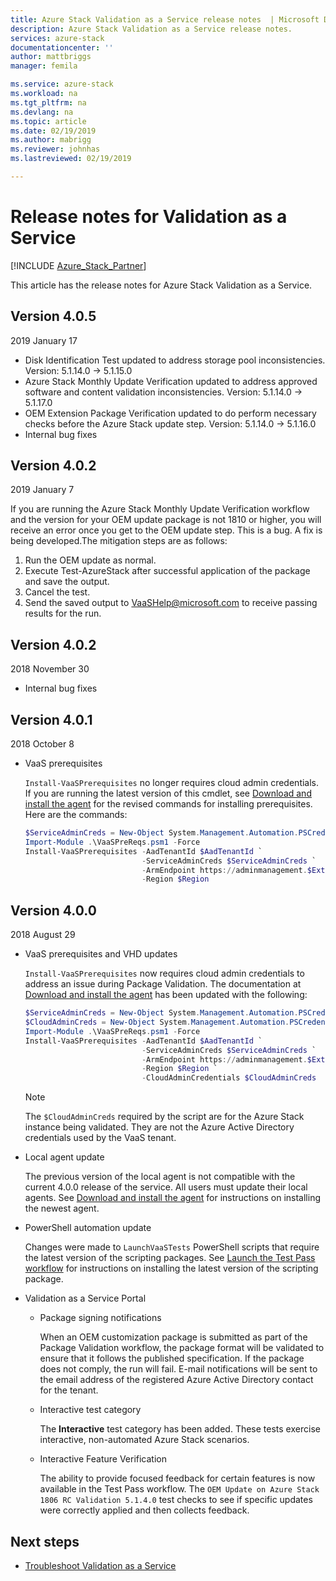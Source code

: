 ```yaml
---
title: Azure Stack Validation as a Service release notes  | Microsoft Docs
description: Azure Stack Validation as a Service release notes.
services: azure-stack
documentationcenter: ''
author: mattbriggs
manager: femila

ms.service: azure-stack
ms.workload: na
ms.tgt_pltfrm: na
ms.devlang: na
ms.topic: article
ms.date: 02/19/2019
ms.author: mabrigg
ms.reviewer: johnhas
ms.lastreviewed: 02/19/2019

---
```


# Release notes for Validation as a Service

[!INCLUDE [Azure_Stack_Partner](./includes/azure-stack-partner-appliesto.md)]

This article has the release notes for Azure Stack Validation as a Service.

## Version 4.0.5

2019 January 17

- Disk Identification Test updated to address storage pool inconsistencies. Version: 5.1.14.0 -> 5.1.15.0
- Azure Stack Monthly Update Verification updated to address approved software and content validation inconsistencies. Version: 5.1.14.0 -> 5.1.17.0
- OEM Extension Package Verification updated to do perform necessary checks before the Azure Stack update step. Version: 5.1.14.0 -> 5.1.16.0
- Internal bug fixes

## Version 4.0.2

2019 January 7

If you are running the Azure Stack Monthly Update Verification workflow and the version for your OEM update package is not 1810 or higher, you will receive an error once you get to the OEM update step. This is a bug. A fix is being developed.The mitigation steps are as follows:

1.	Run the OEM update as normal.
2.	Execute Test-AzureStack after successful application of the package and save the output.
3.	Cancel the test.
4.  Send the saved output to VaaSHelp@microsoft.com to receive passing results for the run.

## Version 4.0.2

2018 November 30

- Internal bug fixes

## Version 4.0.1

2018 October 8

- VaaS prerequisites

    `Install-VaaSPrerequisites` no longer requires cloud admin credentials. If you are running the latest version of this cmdlet, see [Download and install the agent](azure-stack-vaas-local-agent.md#download-and-install-the-agent) for the revised commands for installing prerequisites. Here are the commands:

    ```PowerShell
    $ServiceAdminCreds = New-Object System.Management.Automation.PSCredential "<aadServiceAdminUser>", (ConvertTo-SecureString "<aadServiceAdminPassword>" -AsPlainText -Force)
    Import-Module .\VaaSPreReqs.psm1 -Force
    Install-VaaSPrerequisites -AadTenantId $AadTenantId `
                              -ServiceAdminCreds $ServiceAdminCreds `
                              -ArmEndpoint https://adminmanagement.$ExternalFqdn `
                              -Region $Region
    ```

## Version 4.0.0

2018 August 29

- VaaS prerequisites and VHD updates

    `Install-VaaSPrerequisites` now requires cloud admin credentials to address an issue during Package Validation. The documentation at [Download and install the agent](azure-stack-vaas-local-agent.md#download-and-install-the-agent) has been updated with the following:

    ```PowerShell
    $ServiceAdminCreds = New-Object System.Management.Automation.PSCredential "<aadServiceAdminUser>", (ConvertTo-SecureString "<aadServiceAdminPassword>" -AsPlainText -Force)
    $CloudAdminCreds = New-Object System.Management.Automation.PSCredential "<cloudAdminDomain\username>", (ConvertTo-SecureString "<cloudAdminPassword>" -AsPlainText -Force)
    Import-Module .\VaaSPreReqs.psm1 -Force
    Install-VaaSPrerequisites -AadTenantId $AadTenantId `
                              -ServiceAdminCreds $ServiceAdminCreds `
                              -ArmEndpoint https://adminmanagement.$ExternalFqdn `
                              -Region $Region `
                              -CloudAdminCredentials $CloudAdminCreds
    ```
    > [!NOTE]
    > The `$CloudAdminCreds` required by the script are for the Azure Stack instance being validated. They are not the Azure Active Directory credentials used by the VaaS tenant.

- Local agent update

    The previous version of the local agent is not compatible with the current 4.0.0 release of the service. All users must update their local agents. See [Download and install the agent](azure-stack-vaas-local-agent.md#download-and-install-the-agent) for instructions on installing the newest agent.

- PowerShell automation update

    Changes were made to `LaunchVaaSTests` PowerShell scripts that require the latest version of the scripting packages. See [Launch the Test Pass workflow](azure-stack-vaas-automate-with-powershell.md#launch-the-test-pass-workflow) for instructions on installing the latest version of the scripting package.

- Validation as a Service Portal

  - Package signing notifications

    When an OEM customization package is submitted as part of the Package Validation workflow, the package format will be validated to ensure that it follows the published specification. If the package does not comply, the run will fail. E-mail notifications will be sent to the email address of the registered Azure Active Directory contact for the tenant.

  - Interactive test category

    The **Interactive** test category has been added. These tests exercise interactive, non-automated Azure Stack scenarios.

  - Interactive Feature Verification

    The ability to provide focused feedback for certain features is now available in the Test Pass workflow. The `OEM Update on Azure Stack 1806 RC Validation 5.1.4.0` test checks to see if specific updates were correctly applied and then collects feedback.

## Next steps

- [Troubleshoot Validation as a Service](azure-stack-vaas-troubleshoot.md)
